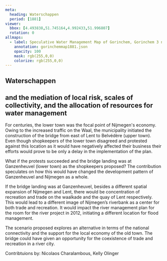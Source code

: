 ```yaml
---
meta:
  heading: Waterschappen
  period: [1881]
viewer:
  bbox: [4.493838,51.745164,4.992433,51.996807]
  rotation: 0
allmaps:
  - label: Speculative Water Management Map of Gorinchem, Gorinchem 3 no. 38. First Edition, series 1, 2023.  555 x 690 mm. Scale 1:10000. The Berlage. Based on Water Management Map 38 Gorinchem 3. First Edition, series 1, 1881. 690 x 555 mm. Scale 1:10000. Rijkswaterstaat.
    annotation: gorinchemmap1881.json
    opacity: 100
    mask: rgb(255,0,0)
    colorize: rgb(255,0,0)
---
```


## Waterschappen

## and the mediation of local risk, scales of collectivity, and the allocation of resources for water management


For centuries, the lower town was the focal point of Nijmegen's economy. Owing to the increased traffic on the Waal, the municipality initiated the construction of the bridge from east of Lent to Belvédère (upper town). Even though shopkeepers of the lower town disagreed and protested against this location as it would have negatively affected their business their efforts would prove to be only a delay in the implementation of the plan.

What if the protests succeeded and the bridge landing was at Ganzenheuvel (lower town) as the shopkeepers proposed? The contribution speculates on how this would have changed the development pattern of Ganzenheuvel and Nijmegen as a whole.

If the bridge landing was at Ganzenheuvel, besides a different spatial expansion of Nijmegen and Lent, there would be concentration of recreation and trade on the waalkade and the quay of Lent respectively. This would lead to a different image of Nijmegen’s riverbank as a center for both trade and recreation. It would impact the river management plan for the room for the river project in 2012, initiating a different location for flood management.

The scenario proposed explores an alternative in terms of the national connectivity and the support for the local economy of the old town. The bridge could have given an opportunity for the coexistence of trade and recreation in a river city.

Contribtuions by:
Nicolaos Charalambous, Kelly Olinger